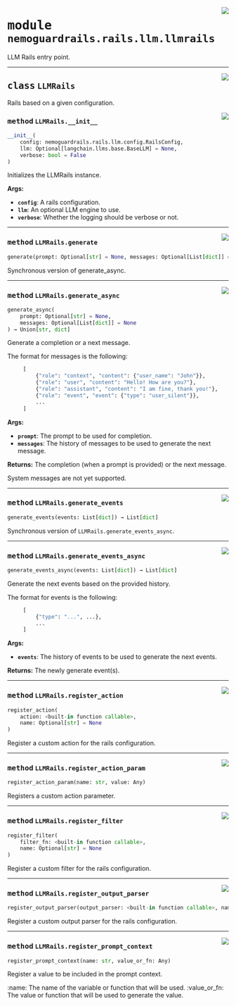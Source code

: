 <!-- markdownlint-disable -->

<a href="../../nemoguardrails/rails/llm/llmrails.py#L0"><img align="right" style="float:right;" src="https://img.shields.io/badge/-source-cccccc?style=flat-square" /></a>

# <kbd>module</kbd> `nemoguardrails.rails.llm.llmrails`
LLM Rails entry point.



---

<a href="../../nemoguardrails/rails/llm/llmrails.py#L38"><img align="right" style="float:right;" src="https://img.shields.io/badge/-source-cccccc?style=flat-square" /></a>

## <kbd>class</kbd> `LLMRails`
Rails based on a given configuration.

<a href="../../nemoguardrails/rails/llm/llmrails.py#L41"><img align="right" style="float:right;" src="https://img.shields.io/badge/-source-cccccc?style=flat-square" /></a>

### <kbd>method</kbd> `LLMRails.__init__`

```python
__init__(
    config: nemoguardrails.rails.llm.config.RailsConfig,
    llm: Optional[langchain.llms.base.BaseLLM] = None,
    verbose: bool = False
)
```

Initializes the LLMRails instance.



**Args:**

 - <b>`config`</b>:  A rails configuration.
 - <b>`llm`</b>:  An optional LLM engine to use.
 - <b>`verbose`</b>:  Whether the logging should be verbose or not.




---

<a href="../../nemoguardrails/rails/llm/llmrails.py#L256"><img align="right" style="float:right;" src="https://img.shields.io/badge/-source-cccccc?style=flat-square" /></a>

### <kbd>method</kbd> `LLMRails.generate`

```python
generate(prompt: Optional[str] = None, messages: Optional[List[dict]] = None)
```

Synchronous version of generate_async.

---

<a href="../../nemoguardrails/rails/llm/llmrails.py#L185"><img align="right" style="float:right;" src="https://img.shields.io/badge/-source-cccccc?style=flat-square" /></a>

### <kbd>method</kbd> `LLMRails.generate_async`

```python
generate_async(
    prompt: Optional[str] = None,
    messages: Optional[List[dict]] = None
) → Union[str, dict]
```

Generate a completion or a next message.

The format for messages is the following:

```python
     [
         {"role": "context", "content": {"user_name": "John"}},
         {"role": "user", "content": "Hello! How are you?"},
         {"role": "assistant", "content": "I am fine, thank you!"},
         {"role": "event", "event": {"type": "user_silent"}},
         ...
     ]
```



**Args:**

 - <b>`prompt`</b>:  The prompt to be used for completion.
 - <b>`messages`</b>:  The history of messages to be used to generate the next message.



**Returns:**
 The completion (when a prompt is provided) or the next message.

System messages are not yet supported.

---

<a href="../../nemoguardrails/rails/llm/llmrails.py#L310"><img align="right" style="float:right;" src="https://img.shields.io/badge/-source-cccccc?style=flat-square" /></a>

### <kbd>method</kbd> `LLMRails.generate_events`

```python
generate_events(events: List[dict]) → List[dict]
```

Synchronous version of `LLMRails.generate_events_async`.

---

<a href="../../nemoguardrails/rails/llm/llmrails.py#L274"><img align="right" style="float:right;" src="https://img.shields.io/badge/-source-cccccc?style=flat-square" /></a>

### <kbd>method</kbd> `LLMRails.generate_events_async`

```python
generate_events_async(events: List[dict]) → List[dict]
```

Generate the next events based on the provided history.

The format for events is the following:

```python
     [
         {"type": "...", ...},
         ...
     ]
```



**Args:**

 - <b>`events`</b>:  The history of events to be used to generate the next events.



**Returns:**
 The newly generate event(s).

---

<a href="../../nemoguardrails/rails/llm/llmrails.py#L326"><img align="right" style="float:right;" src="https://img.shields.io/badge/-source-cccccc?style=flat-square" /></a>

### <kbd>method</kbd> `LLMRails.register_action`

```python
register_action(
    action: <built-in function callable>,
    name: Optional[str] = None
)
```

Register a custom action for the rails configuration.

---

<a href="../../nemoguardrails/rails/llm/llmrails.py#L330"><img align="right" style="float:right;" src="https://img.shields.io/badge/-source-cccccc?style=flat-square" /></a>

### <kbd>method</kbd> `LLMRails.register_action_param`

```python
register_action_param(name: str, value: Any)
```

Registers a custom action parameter.

---

<a href="../../nemoguardrails/rails/llm/llmrails.py#L334"><img align="right" style="float:right;" src="https://img.shields.io/badge/-source-cccccc?style=flat-square" /></a>

### <kbd>method</kbd> `LLMRails.register_filter`

```python
register_filter(
    filter_fn: <built-in function callable>,
    name: Optional[str] = None
)
```

Register a custom filter for the rails configuration.

---

<a href="../../nemoguardrails/rails/llm/llmrails.py#L338"><img align="right" style="float:right;" src="https://img.shields.io/badge/-source-cccccc?style=flat-square" /></a>

### <kbd>method</kbd> `LLMRails.register_output_parser`

```python
register_output_parser(output_parser: <built-in function callable>, name: str)
```

Register a custom output parser for the rails configuration.

---

<a href="../../nemoguardrails/rails/llm/llmrails.py#L342"><img align="right" style="float:right;" src="https://img.shields.io/badge/-source-cccccc?style=flat-square" /></a>

### <kbd>method</kbd> `LLMRails.register_prompt_context`

```python
register_prompt_context(name: str, value_or_fn: Any)
```

Register a value to be included in the prompt context.

:name: The name of the variable or function that will be used. :value_or_fn: The value or function that will be used to generate the value.

